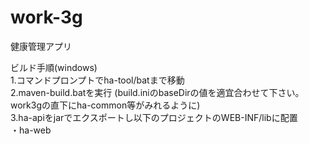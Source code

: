 # work-3g
健康管理アプリ  

ビルド手順(windows)  
1.コマンドプロンプトでha-tool/batまで移動  
2.maven-build.batを実行 
(build.iniのbaseDirの値を適宜合わせて下さい。  
work3gの直下にha-common等がみれるように)  
3.ha-apiをjarでエクスポートし以下のプロジェクトのWEB-INF/libに配置  
・ha-web  
